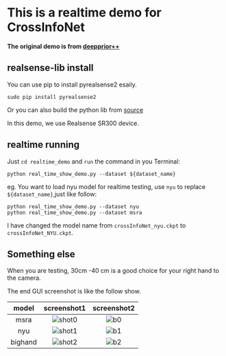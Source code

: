 # This is a realtime demo for CrossInfoNet

**The original demo is from [deepprior++](https://github.com/moberweger/deep-prior-pp/tree/master/src)**



## realsense-lib install

You can use pip to install pyrealsense2 esaily.

    sudo pip install pyrealsense2
  
Or you can also build the python lib from [source](https://github.com/dumyy/librealsense/tree/master/wrappers/python) 

In this demo, we use Realsense SR300 device.

## realtime running

Just `cd realtime_demo` and `run` the command in you Terminal:

    python real_time_show_demo.py --dataset ${dataset_name}

eg. You want to load nyu model for realtime testing, use `nyu` to replace `${dataset_name}`,just like follow:

    python real_time_show_demo.py --dataset nyu
    python real_time_show_demo.py --dataset msra

I have changed the model name from `crossInfoNet_nyu.ckpt` to `crossInfoNet_NYU.ckpt`.
 
## Something else

When you are testing, 30cm -40 cm is a good choice for your right hand to the camera.

The end GUI screenshot is like the follow show.

|model|screenshot1|screenshot2|
|:---:|:---:|:---:|
|msra|![shot0](https://github.com/dumyy/handpose/blob/master/figs/Screenshot%202019-06-06%2022:44:15.png)|![b0](https://github.com/dumyy/handpose/blob/master/figs/Screenshot%202019-06-06%2022:44:31.png)
|nyu|![shot1](https://github.com/dumyy/handpose/blob/master/figs/Screenshot%202019-06-07%2019:59:10.png)|![b1](https://github.com/dumyy/handpose/blob/master/figs/Screenshot%202019-06-07%2020:09:37.png)
|bighand|![shot2](https://github.com/dumyy/handpose/blob/master/figs/Screenshot%202019-06-07%2020:11:52.png)|![b2](https://github.com/dumyy/handpose/blob/master/figs/Screenshot%202019-06-07%2020:12:36.png)






